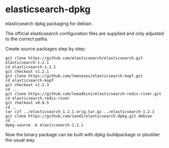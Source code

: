 elasticsearch-dpkg
==================

elasticsearch dpkg packaging for debian.

The official elasticsearch configuration files are supplied and only adjusted to the correct paths.

Create source packages step by step:

```
git clone https://github.com/elasticsearch/elasticsearch.git elasticsearch-1.2.1
cd elasticsearch-1.2.1
git checkout v1.2.1
git clone https://github.com/lmenezes/elasticsearch-kopf.git
cd elasticsearch-kopf
git checkout v1.2.3
cd ..
git clone https://github.com/leeadkins/elasticsearch-redis-river.git
cd elasticsearch-redis-river
git checkout v0.0.5
cd ..
tar czf ../elasticsearch_1.2.1.orig.tar.gz ../elasticsearch-1.2.1
git clone https://github.com/1and1/elasticsearch-dpkg.git debian
cd ..
dpkg-source -b elasticsearch-1.2.1
```

Now the binary package can be built with dpkg-buildpackage or pbuilder the usual way.
